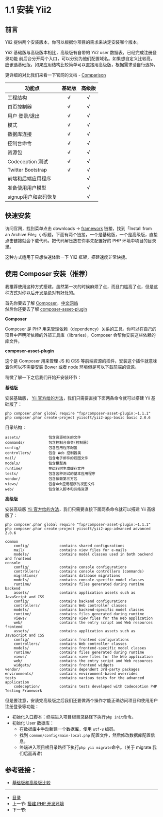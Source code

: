 # 1.1 安装 Yii2

## 前言

Yii2 提供两个安装版本，你可以根据你项目的需求来决定安装哪个版本。

Yii2 基础版与高级版本相比，高级版有自带的 Yii2 user 数据表，已经完成注册登录功能
前后台分开两个入口，可以分别为他们配置域名。如果想自定义比较高，应该选基础版，如果应用结构比较简单可以直接用高级版，根据需求请自行选择。

更详细的对比我们来看一下官网的文档 - [Comparison](https://github.com/yiisoft/yii2-app-advanced/blob/master/docs/guide/start-comparison.md)

| 功能点  |  基础版  |  高级版 |
|---|:---:|:---:|
| 工程结构 | √ | √ |
| 首页控制器 | √ | √ |
| 用户 登录/退出 | √ | √ |
| 模式  | √ | √ |
| 数据库连接  | √ | √ |
| 控制台命令  | √ | √ |
| 资源包  | √ | √ |
| Codeception 测试  | √ | √ |
| Twitter Bootstrap  | √ | √ |
| 前端和后端应用程序  |    | √ |
| 准备使用用户模型 |    | √ |
| signup用户和密码恢复  |     | √ |

## 快速安装


访问官网，找到菜单点击 downloads -> [framework](http://www.yiiframework.com/download/) 链接，找到「Install from an Archive File」小标题，下面有两个链接，一个是基础版，一个是高级版，直接点击链接就会下载代码。把代码解压放在你事先配置好的 PHP 环境中项目的目录里。

这种方式适用于只想快速体验一下 Yii2 框架，搭建速度非常快捷。

## 使用 Composer 安装（推荐）

我推荐使用这种方式搭建，虽然第一次的时候麻烦了点，而且门槛高了点，但是这种方式对你以后开发是绝对有好处的。

首先你要去了解 [Composer](https://getcomposer.org/)，[中文网站](http://www.phpcomposer.com/)  
然后你还要去了解 [composer-asset-plugin](https://github.com/francoispluchino/composer-asset-plugin)  

**Composer**

Composer 是 PHP 用来管理依赖（dependency）关系的工具。你可以在自己的项目中声明所依赖的外部工具库（libraries），Composer 会帮你安装这些依赖的库文件。

**composer-asset-plugin**

这个是 Composer 用来管理 JS 和 CSS 等前端资源的插件，安装这个插件就意味着你可以不需要安装 Bower 或者 node 环境但是可以下载前端的资源。

稍微了解一下之后我们开始开安装环节：

**基础版**

安装基础版， [Yii 官方给的方法](http://www.yiiframework.com/download/)，我们只需要直接下面两条命令就可以搭建 Yii 基础版了：

```shell
php composer.phar global require "fxp/composer-asset-plugin:~1.1.1"
php composer.phar create-project yiisoft/yii2-app-basic basic 2.0.6
```

目录结构：

```
assets/             包含资源相关的文件
commands/           包含控制台命令(控制器)
config/             包含应用程序配置
controllers/        包含 Web 控制器类
mail/               包含电子邮件的视图文件
models/             包含模型类
runtime/            在运行时生成缓存文件
tests/              包含各种测试的基本应用程序
vendor/             包含依赖第三方包
views/              包含Web应用程序的视图文件
web/                包含输入脚本和网络资源
```


**高级版**

安装高级版 [Yii 官方给的方法](http://www.yiiframework.com/download/)，我们只需要直接下面两条命令就可以搭建 Yii 高级版了：

```shell
php composer.phar global require "fxp/composer-asset-plugin:~1.1.1"
php composer.phar create-project yiisoft/yii2-app-advanced advanced 2.0.6
```

```
common
    config/              contains shared configurations
    mail/                contains view files for e-mails
    models/              contains model classes used in both backend and frontend
console
    config/              contains console configurations
    controllers/         contains console controllers (commands)
    migrations/          contains database migrations
    models/              contains console-specific model classes
    runtime/             contains files generated during runtime
backend
    assets/              contains application assets such as JavaScript and CSS
    config/              contains backend configurations
    controllers/         contains Web controller classes
    models/              contains backend-specific model classes
    runtime/             contains files generated during runtime
    views/               contains view files for the Web application
    web/                 contains the entry script and Web resources
frontend
    assets/              contains application assets such as JavaScript and CSS
    config/              contains frontend configurations
    controllers/         contains Web controller classes
    models/              contains frontend-specific model classes
    runtime/             contains files generated during runtime
    views/               contains view files for the Web application
    web/                 contains the entry script and Web resources
    widgets/             contains frontend widgets
vendor/                  contains dependent 3rd-party packages
environments/            contains environment-based overrides
tests                    contains various tests for the advanced application
    codeception/         contains tests developed with Codeception PHP Testing Framework

```

但是要注意，安装完高级版之后我们还要做两个操作才能正确访问项目和使用用户注册登录等功能：

- 初始化入口脚本：终端进入项目根目录路径下执行`php init`命令。
- 初始化 User 数据库：
    - 在数据库中手动新建一个数据库，使用 `utf-8` 编码。
    - 找到 `common/config/main-local.php` 配置文件，然后修改数据库配置信息。
    - 终端进入项目根目录路径下执行`php yii migrate`命令。（关于 migrate 我们后面再讲）


## 参考链接：

- [基础版和高级版比较](https://github.com/yiisoft/yii2-app-advanced/blob/master/docs/guide/start-comparison.md)

-----------------

- [目录](/SUMMARY.md)
- 上一节: [搭建 PHP 开发环境](1.0.md)
- 下一节: []()